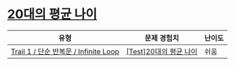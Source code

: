 # [20대의 평균 나이](https://www.codetree.ai/trails/complete/curated-cards/test-average-age-of-20)

|유형|문제 경험치|난이도|
|---|---|---|
|[Trail 1 / 단순 반복문 / Infinite Loop](https://www.codetree.ai/trail-info/novice-low/)|[[Test]20대의 평균 나이](https://www.codetree.ai/trails/complete/curated-cards/test-average-age-of-20/)|쉬움|

